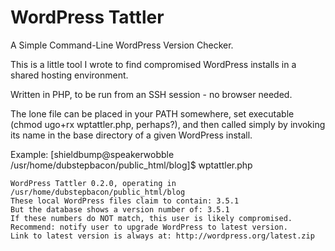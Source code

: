 WordPress Tattler
=========
A Simple Command-Line WordPress Version Checker.

This is a little tool I wrote to find compromised WordPress installs in a shared hosting environment. 

Written in PHP, to be run from an SSH session - no browser needed.

The lone file can be placed in your PATH somewhere, set executable (chmod ugo+rx wptattler.php, perhaps?), and then called simply by invoking its name in the base directory of a given WordPress install.

Example:
    [shieldbump@speakerwobble /usr/home/dubstepbacon/public_html/blog]$ wptattler.php
    
    WordPress Tattler 0.2.0, operating in /usr/home/dubstepbacon/public_html/blog
    These local WordPress files claim to contain: 3.5.1
    But the database shows a version number of: 3.5.1
    If these numbers do NOT match, this user is likely compromised. 
    Recommend: notify user to upgrade WordPress to latest version. 
    Link to latest version is always at: http://wordpress.org/latest.zip
